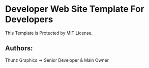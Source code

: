 # Developer Web Site Template For Developers
This Template is Protected by MIT License.
## Authors:
Thunz Graphics → Senior Developer & Main Owner
